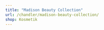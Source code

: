 ```yaml
---
title: "Madison Beauty Collection"
url: /chandler/madison-beauty-collection/
shop: Kosmetik
---
```


